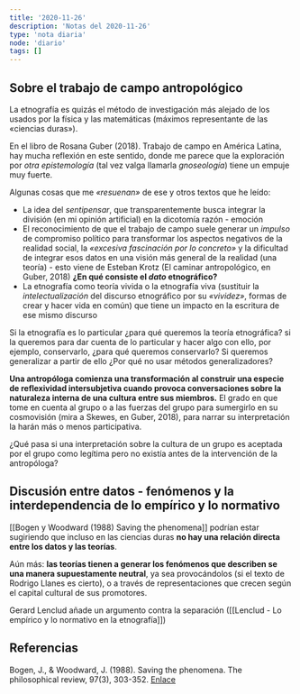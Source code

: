 ```yaml
---
title: '2020-11-26'
description: 'Notas del 2020-11-26'
type: 'nota diaria'
node: 'diario'
tags: []
---
```


## Sobre el trabajo de campo antropológico

La etnografía es quizás el método de investigación más alejado de los usados por la física y las matemáticas (máximos representante de las «ciencias duras»).

En el libro de Rosana Guber (2018). Trabajo de campo en América Latina, hay mucha reflexión en este sentido, donde me parece que la exploración por *otra epistemología* (tal vez valga llamarla *gnoseología*) tiene un empuje muy fuerte.

Algunas cosas que me *«resuenan»* de ese y otros textos que he leído:

- La idea del *sentipensar*, que transparentemente busca integrar la división (en mi opinión artificial) en la dicotomía razón - emoción
- El reconocimiento de que el trabajo de campo suele generar un *impulso* de compromiso político para transformar los aspectos negativos de la realidad social, la *«excesiva fascinación por lo concreto»* y la dificultad de integrar esos datos en una visión más general de la realidad (una teoría) - esto viene de Esteban Krotz (El caminar antropológico, en Guber, 2018) **¿En qué consiste el *dato* etnográfico?**
- La etnografía como teoría vivida o la etnografía viva (sustituir la *intelectualización* del discurso etnográfico por su *«vividez»*, formas de crear y hacer vida en común) que tiene un impacto en la escritura de ese mismo discurso

Si la etnografía es lo particular ¿para qué queremos la teoría etnográfica? si la queremos para dar cuenta de lo particular y hacer algo con ello, por ejemplo, conservarlo, ¿para qué queremos conservarlo? Si queremos generalizar a partir de ello ¿Por qué no usar métodos generalizadores?

**Una antropóloga comienza una transformación al construir una especie de reflexividad intersubjetiva cuando provoca conversaciones sobre la naturaleza interna de una cultura entre sus miembros.** El grado en que tome en cuenta al grupo o a las fuerzas del grupo para sumergirlo en su cosmovisión (mira a Skewes, en Guber, 2018), para narrar su interpretación la harán más o menos participativa.

¿Qué pasa si una interpretación sobre la cultura de un grupo es aceptada por el grupo como legítima pero no existía antes de la intervención de la antropóloga?

## Discusión entre datos - fenómenos y la interdependencia de lo empírico y lo normativo

[[Bogen y Woodward (1988) Saving the phenomena]] podrían estar sugiriendo que incluso en las ciencias duras **no hay una relación directa entre los datos y las teorías**. 

Aún más: **las teorías tienen a generar los fenómenos que describen se una manera supuestamente neutral**, ya sea provocándolos (si el texto de Rodrigo Llanes es cierto), o a través de representaciones que crecen según el capital cultural de sus promotores. 

Gerard Lenclud añade un argumento contra la separación ([[Lenclud - Lo empírico y lo normativo en la etnografía]])



## Referencias

Bogen, J., & Woodward, J. (1988). Saving the phenomena. The philosophical review, 97(3), 303-352. [Enlace](http://www.pitt.edu/~rtjbog/bogen/saving.pdf)